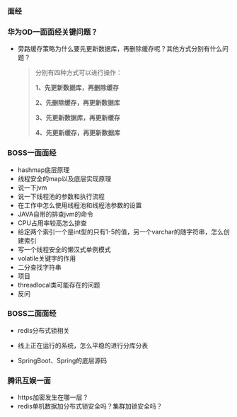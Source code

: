 ### 面经

### 华为OD一面面经关键问题？

- 旁路缓存策略为什么要先更新数据库，再删除缓存呢？其他方式分别有什么问题？
  
  > 分别有四种方式可以进行操作：
  > 
  > **1、先更新数据库，再删除缓存**
  > 
  > **2、先删除缓存，再更新数据库**
  > 
  > **3、先更新数据库，再更新缓存**
  > 
  > **4、先更新缓存，再更新数据库**

### BOSS一面面经

- hashmap底层原理
- 线程安全的map以及底层实现原理
- 说一下jvm
- 说一下线程池的参数和执行流程
- 在工作中怎么使用线程池和线程池参数的设置
- JAVA自带的排查jvm的命令
- CPU占用率较高怎么排查
- 给定两个索引一个是int型的只有1-5的值，另一个varchar的随字符串，怎么创建索引
- 写一个线程安全的懒汉式单例模式
- volatile关键字的作用
- 二分查找字符串
- 项目
- threadlocal类可能存在的问题
- 反问

### BOSS二面面经

- redis分布式锁相关

- 线上正在运行的系统，怎么平稳的进行分库分表

- SpringBoot、Spring的底层源码

### 腾讯互娱一面

- https加密发生在哪一层？
- redis单机数据加分布式锁安全吗？集群加锁安全吗？
